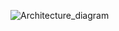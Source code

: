 ![Architecture_diagram](https://user-images.githubusercontent.com/55868954/108464864-09073580-72d5-11eb-8355-25959fe22e1d.jpg)
